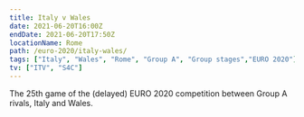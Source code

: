 ```yaml
---
title: Italy v Wales
date: 2021-06-20T16:00Z
endDate: 2021-06-20T17:50Z
locationName: Rome
path: /euro-2020/italy-wales/
tags: ["Italy", "Wales", "Rome", "Group A", "Group stages","EURO 2020"]
tv: ["ITV", "S4C"]
---
```


The 25th game of the (delayed) EURO 2020 competition between Group A rivals, Italy and Wales.